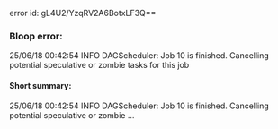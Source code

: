 error id: gL4U2/YzqRV2A6BotxLF3Q==
### Bloop error:

25/06/18 00:42:54 INFO DAGScheduler: Job 10 is finished. Cancelling potential speculative or zombie tasks for this job
#### Short summary: 

25/06/18 00:42:54 INFO DAGScheduler: Job 10 is finished. Cancelling potential speculative or zombie ...